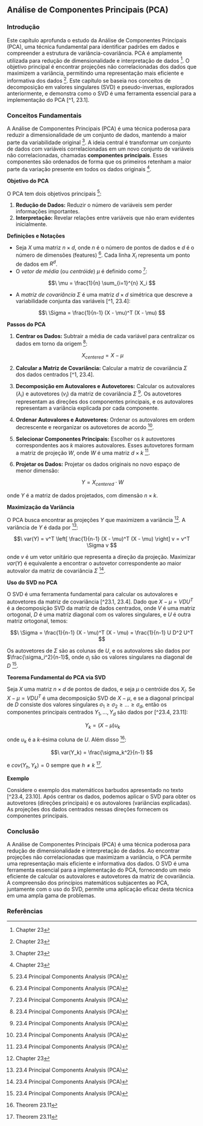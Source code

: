 ## Análise de Componentes Principais (PCA)

### Introdução
Este capítulo aprofunda o estudo da Análise de Componentes Principais (PCA), uma técnica fundamental para identificar padrões em dados e compreender a estrutura de variância-covariância. PCA é amplamente utilizada para redução de dimensionalidade e interpretação de dados [^1]. O objetivo principal é encontrar projeções não correlacionadas dos dados que maximizem a variância, permitindo uma representação mais eficiente e informativa dos dados [^1]. Este capítulo se baseia nos conceitos de decomposição em valores singulares (SVD) e pseudo-inversas, explorados anteriormente, e demonstra como o SVD é uma ferramenta essencial para a implementação do PCA [^1, 23.1].

### Conceitos Fundamentais

A Análise de Componentes Principais (PCA) é uma técnica poderosa para reduzir a dimensionalidade de um conjunto de dados, mantendo a maior parte da variabilidade original [^1]. A ideia central é transformar um conjunto de dados com variáveis correlacionadas em um novo conjunto de variáveis não correlacionadas, chamadas **componentes principais**. Esses componentes são ordenados de forma que os primeiros retenham a maior parte da variação presente em todos os dados originais [^1].

**Objetivo do PCA**

O PCA tem dois objetivos principais [^23.4]:

1.  **Redução de Dados:** Reduzir o número de variáveis sem perder informações importantes.
2.  **Interpretação:** Revelar relações entre variáveis que não eram evidentes inicialmente.

**Definições e Notações**

*   Seja $X$ uma matriz $n \times d$, onde $n$ é o número de pontos de dados e $d$ é o número de dimensões (features) [^23.4]. Cada linha $X_i$ representa um ponto de dados em $R^d$.
*   O *vetor de média* (ou *centróide*) $\mu$ é definido como [^23.4]:

$$\
\mu = \frac{1}{n} \sum_{i=1}^{n} X_i
$$

*   A *matriz de covariância* $\Sigma$ é uma matriz $d \times d$ simétrica que descreve a variabilidade conjunta das variáveis [^1, 23.4]:

$$\
\Sigma = \frac{1}{n-1} (X - \mu)^T (X - \mu)
$$

**Passos do PCA**

1.  **Centrar os Dados:** Subtrair a média de cada variável para centralizar os dados em torno da origem [^23.4]:

$$\
X_{centered} = X - \mu
$$

2.  **Calcular a Matriz de Covariância:** Calcular a matriz de covariância $\Sigma$ dos dados centrados [^1, 23.4].

3.  **Decomposição em Autovalores e Autovetores:** Calcular os autovalores ($\lambda_i$) e autovetores ($v_i$) da matriz de covariância $\Sigma$ [^23.4]. Os autovetores representam as direções dos componentes principais, e os autovalores representam a variância explicada por cada componente.

4.  **Ordenar Autovalores e Autovetores:** Ordenar os autovalores em ordem decrescente e reorganizar os autovetores de acordo [^23.4].

5.  **Selecionar Componentes Principais:** Escolher os $k$ autovetores correspondentes aos $k$ maiores autovalores. Esses autovetores formam a matriz de projeção $W$, onde $W$ é uma matriz $d \times k$ [^23.4].

6.  **Projetar os Dados:** Projetar os dados originais no novo espaço de menor dimensão:

$$\
Y = X_{centered} \cdot W
$$

onde $Y$ é a matriz de dados projetados, com dimensão $n \times k$.

**Maximização da Variância**

O PCA busca encontrar as projeções $Y$ que maximizem a variância [^1]. A variância de $Y$ é dada por [^23.4]:

$$\
var(Y) = v^T \left[ \frac{1}{n-1} (X - \mu)^T (X - \mu) \right] v = v^T \Sigma v
$$

onde $v$ é um vetor unitário que representa a direção da projeção. Maximizar $var(Y)$ é equivalente a encontrar o autovetor correspondente ao maior autovalor da matriz de covariância $\Sigma$ [^23.4].

**Uso do SVD no PCA**

O SVD é uma ferramenta fundamental para calcular os autovalores e autovetores da matriz de covariância [^23.1, 23.4]. Dado que $X - \mu = VDU^T$ é a decomposição SVD da matriz de dados centrados, onde $V$ é uma matriz ortogonal, $D$ é uma matriz diagonal com os valores singulares, e $U$ é outra matriz ortogonal, temos:

$$\
\Sigma = \frac{1}{n-1} (X - \mu)^T (X - \mu) = \frac{1}{n-1} U D^2 U^T
$$

Os autovetores de $\Sigma$ são as colunas de $U$, e os autovalores são dados por $\frac{\sigma_i^2}{n-1}$, onde $\sigma_i$ são os valores singulares na diagonal de $D$ [^23.4].

**Teorema Fundamental do PCA via SVD**

Seja $X$ uma matriz $n \times d$ de pontos de dados, e seja $\mu$ o centróide dos $X_i$. Se $X - \mu = VDU^T$ é uma decomposição SVD de $X - \mu$, e se a diagonal principal de $D$ consiste dos valores singulares $\sigma_1 \geq \sigma_2 \geq \dots \geq \sigma_d$, então os componentes principais centrados $Y_1, \dots, Y_d$ são dados por [^23.4, 23.11]:

$$\
Y_k = (X - \mu)u_k
$$

onde $u_k$ é a $k$-ésima coluna de $U$. Além disso [^23.11]:

$$\
var(Y_k) = \frac{\sigma_k^2}{n-1}
$$

e $cov(Y_h, Y_k) = 0$ sempre que $h \neq k$ [^23.11].

**Exemplo**

Considere o exemplo dos matemáticos barbudos apresentado no texto [^23.4, 23.10]. Após centrar os dados, podemos aplicar o SVD para obter os autovetores (direções principais) e os autovalores (variâncias explicadas). As projeções dos dados centrados nessas direções fornecem os componentes principais.

### Conclusão
A Análise de Componentes Principais (PCA) é uma técnica poderosa para redução de dimensionalidade e interpretação de dados. Ao encontrar projeções não correlacionadas que maximizam a variância, o PCA permite uma representação mais eficiente e informativa dos dados. O SVD é uma ferramenta essencial para a implementação do PCA, fornecendo um meio eficiente de calcular os autovalores e autovetores da matriz de covariância. A compreensão dos princípios matemáticos subjacentes ao PCA, juntamente com o uso do SVD, permite uma aplicação eficaz desta técnica em uma ampla gama de problemas.

### Referências
[^1]: Chapter 23
[^23.1]: 23.1 Least Squares Problems and the Pseudo-Inverse
[^23.4]: 23.4 Principal Components Analysis (PCA)
[^23.10]: Example 23.10
[^23.11]: Theorem 23.11
<!-- END -->